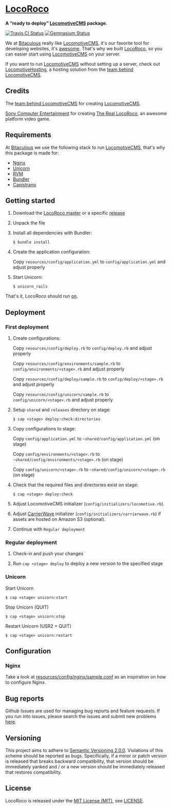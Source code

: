 [LocoRoco]
==========

**A “ready to deploy” [LocomotiveCMS] package.**

[![Travis CI Status][Travis CI Status]][Travis CI]
[![Gemnasium Status][Gemnasium Status]][Gemnasium]

We at [Bitaculous] really like [LocomotiveCMS], it's our favorite tool for developing websites, it's [awesome]. That's
why we built [LocoRoco], so you can easier start using [LocomotiveCMS] on your server.

If you want to run [LocomotiveCMS] without setting up a server, check out [LocomotiveHosting], a hosting solution from
the [team behind LocomotiveCMS].

Credits
-------

The [team behind LocomotiveCMS] for creating [LocomotiveCMS].

[Sony Computer Entertainment] for creating [The Real LocoRoco], an awesome platform video game.

Requirements
------------

At [Bitaculous] we use the following stack to run [LocomotiveCMS], that's why this package is made for:

* [Nginx]
* [Unicorn]
* [RVM]
* [Bundler]
* [Capistrano]

Getting started
---------------

1. Download the [LocoRoco master] or a specific [release]

2. Unpack the file

3. Install all dependencies with Bundler:

    ```
    $ bundle install
    ```

4. Create the application configuration:

    Copy `resources/config/application.yml` to `config/application.yml` and adjust properly

5. Start Unicorn:

    ```
    $ unicorn_rails
    ```

That's it, LocoRoco should run [on].

Deployment
----------

### First deployment

1. Create configurations:

    Copy `resources/config/deploy.rb` to `config/deploy.rb` and adjust properly

    Copy `resources/config/environments/sample.rb` to `config/environments/<stage>.rb` and adjust properly

    Copy `resources/config/deploy/sample.rb` to `config/deploy/<stage>.rb` and adjust properly

    Copy `resources/config/unicorn/sample.rb` to `config/unicorn/<stage>.rb` and adjust properly

2. Setup `shared` and `releases` directory on stage:

    ```
    $ cap <stage> deploy:check:directories
    ```

3. Copy configurations to stage:

    Copy `config/application.yml` to `~shared/config/application.yml` (on stage)

    Copy `config/environments/<stage>.rb` to `~shared/config/environments/<stage>.rb` (on stage)

    Copy `config/unicorn/<stage>.rb` to `~shared/config/unicorn/<stage>.rb` (on stage)

4. Check that the required files and directories exist on stage:

    ```
    $ cap <stage> deploy:check
    ```

5. Adjust LocomotiveCMS initializer (`config/initializers/locomotive.rb`).

6. Adjust [CarrierWave] initializer (`config/initializers/carrierwave.rb`) if assets are hosted on Amazon S3 (optional).

7. Continue with `Regular deployment`

### Regular deployment

1. Check-in and push your changes

2. Run ```cap <stage> deploy``` to deploy a new version to the specified stage

### Unicorn

Start Unicorn

```
$ cap <stage> unicorn:start
```

Stop Unicorn (QUIT)

```
$ cap <stage> unicorn:stop
```

Restart Unicorn (USR2 + QUIT)

```
$ cap <stage> unicorn:restart
```

Configuration
-------------

### Nginx

Take a look at [resources/config/nginx/sample.conf] as an inspiration on how to configure Nginx.

Bug reports
-----------

Github Issues are used for managing bug reports and feature requests. If you run into issues, please search the issues
and submit new problems [here].

Versioning
----------

This project aims to adhere to [Semantic Versioning 2.0.0]. Violations of this scheme should be reported as bugs.
Specifically, if a minor or patch version is released that breaks backward compatibility, that version should be
immediately yanked and / or a new version should be immediately released that restores compatibility.

License
-------

LocoRoco is released under the [MIT License (MIT)], see [LICENSE].

[awesome]: http://www.locomotivecms.com/features "LocomotiveCMS features"
[Bitaculous]: http://bitaculous.com "It's all about the bits, baby!"
[Bundler]: http://bundler.io "The best way to manage a Ruby application's gems"
[Capistrano]: http://capistranorb.com "A remote server automation and deployment tool written in Ruby."
[CarrierWave]: https://github.com/carrierwaveuploader/carrierwave "Classier solution for file uploads for Rails, Sinatra and other Ruby web frameworks"
[Gemnasium Status]: http://img.shields.io/gemnasium/bitaculous/locoroco.svg?style=flat "Gemnasium Status"
[Gemnasium]: https://gemnasium.com/bitaculous/locoroco "LocoRoco at Gemnasium"
[here]: https://github.com/bitaculous/locoroco/issues "Github Issues"
[LICENSE]: https://raw.githubusercontent.com/bitaculous/locoroco/master/LICENSE "License"
[LocomotiveCMS]: http://locomotivecms.com "An open source CMS for Rails"
[LocomotiveHosting]: https://locomotivehosting.com "Host your LocomotiveCMS website here."
[LocoRoco master]: https://github.com/bitaculous/locoroco/archive/master.zip "Download the LocoRoco master as a zip file"
[LocoRoco]: http://bitaculous.github.io/locoroco "A “ready to deploy” LocomotiveCMS package."
[MIT License (MIT)]: http://opensource.org/licenses/MIT "The MIT License (MIT)"
[Nginx]: http://nginx.org "A free, open-source, high-performance HTTP server and reverse proxy"
[on]: http://0.0.0.0:8080 "LocomotiveCMS installation"
[release]: https://github.com/bitaculous/locoroco/releases "LocoRoco releases"
[resources/config/nginx/sample.conf]: https://github.com/bitaculous/locoroco/blob/master/resources/config/nginx/sample.conf "Nginx sample configuration"
[RVM]: https://rvm.io "Ruby Version Manager"
[Semantic Versioning 2.0.0]: http://semver.org "Semantic Versioning 2.0.0"
[Sony Computer Entertainment]: http://www.scei.co.jp/index_e.html "Sony Computer Entertainment"
[team behind LocomotiveCMS]: http://locomotivecms.com/crew "The crew behind LocomotiveCMS"
[The Real LocoRoco]: http://en.wikipedia.org/wiki/LocoRoco "LocoRoco"
[Travis CI Status]: http://img.shields.io/travis/bitaculous/locoroco.svg?style=flat "Travis CI Status"
[Travis CI]: https://travis-ci.org/bitaculous/locoroco "LocoRoco at Travis CI"
[Unicorn]: http://unicorn.bogomips.org "Rack HTTP server for fast clients and Unix"
